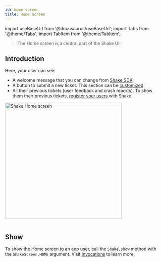 ```yaml
---
id: home-screen
title: Home screen
---
```


import useBaseUrl from '@docusaurus/useBaseUrl';
import Tabs from '@theme/Tabs';
import TabItem from '@theme/TabItem';

> The Home screen is a central part of the Shake UI.

## Introduction

Here, your user can see:

- A welcome message that you can change from [Shake SDK](/android/configuration-and-data/home-screen#changing-the-home-screen-subtitle).
- A button to submit a new ticket. This section can be [customized](/android/configuration-and-data/home-screen#setting-up-custom-actions).
- All their previous tickets (user feedback and crash reports).
  To show them their previous tickets, [register your users](/android/users/overview) with Shake.

<table class="media-container mt-50">
<img
  alt="Shake Home screen"
  width="376"
  src={useBaseUrl('screens/android-home-screen@2x.png')}
/>
</table>

## Show

To show the Home screen to an app user, call the `Shake.show` method with the `ShakeScreen.HOME` argument.
Visit [Invocations](/android/user-feedback/invoke#invoke-through-code) to learn more.
